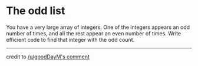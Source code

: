 # The odd list
   You have a very large array of integers. One of the integers appears an odd number of times, and all the rest appear an even number of times. Write efficient code to find that integer with the odd count.

---
credit to [/u/goodDayM's comment](https://www.reddit.com/r/programming/comments/7axkvv/wellcapitalized_seattle_startup_seeks_unix/dpdqt6h/)